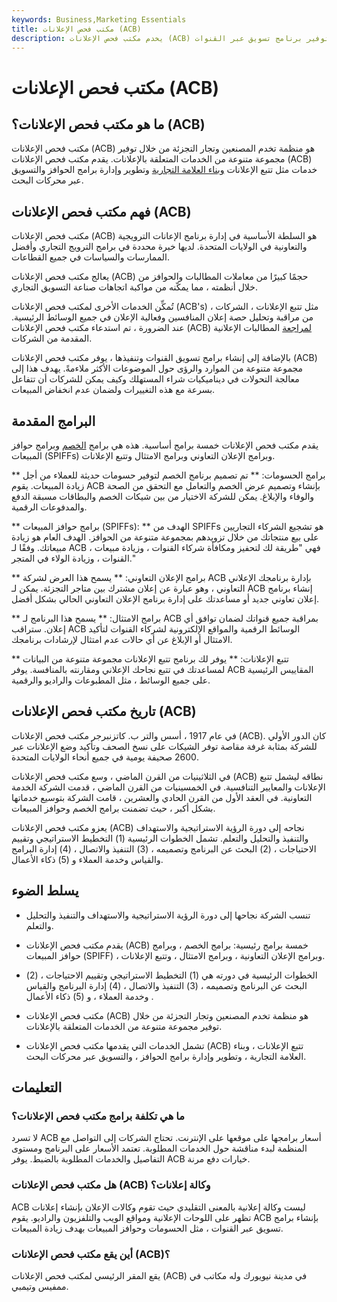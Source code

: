 ```yaml
---
keywords: Business,Marketing Essentials
title: مكتب فحص الإعلانات (ACB)
description: يخدم مكتب فحص الإعلانات (ACB) المصنعين وتجار التجزئة لديهم من خلال توفير برنامج تسويق عبر القنوات.
---
```


# مكتب فحص الإعلانات (ACB)
## ما هو مكتب فحص الإعلانات؟ (ACB)

مكتب فحص الإعلانات (ACB) هو منظمة تخدم المصنعين وتجار التجزئة من خلال توفير مجموعة متنوعة من الخدمات المتعلقة بالإعلانات. يقدم مكتب فحص الإعلانات (ACB) خدمات مثل تتبع الإعلانات [وبناء العلامة التجارية](/brand-identity) وتطوير وإدارة برامج الحوافز والتسويق عبر محركات البحث.

## فهم مكتب فحص الإعلانات (ACB)

مكتب فحص الإعلانات (ACB) هو السلطة الأساسية في إدارة برنامج الإعانات الترويجية والتعاونية في الولايات المتحدة. لديها خبرة محددة في برامج الترويج التجاري وأفضل الممارسات والسياسات في جميع القطاعات.

يعالج مكتب فحص الإعلانات (ACB) حجمًا كبيرًا من معاملات المطالبات والحوافز من خلال أنظمته ، مما يمكّنه من مواكبة اتجاهات صناعة التسويق التجاري.

تُمكِّن الخدمات الأخرى لمكتب فحص الإعلانات (ACB's) ، مثل تتبع الإعلانات ، الشركات من مراقبة وتحليل حصة إعلان المنافسين وفعالية الإعلان في جميع الوسائط الرئيسية. عند الضرورة ، تم استدعاء مكتب فحص الإعلانات (ACB) [لمراجعة](/audit) المطالبات الإعلانية المقدمة من الشركات.

بالإضافة إلى إنشاء برامج تسويق القنوات وتنفيذها ، يوفر مكتب فحص الإعلانات (ACB) مجموعة متنوعة من الموارد والرؤى حول الموضوعات الأكثر ملاءمةً. يهدف هذا إلى معالجة التحولات في ديناميكيات شراء المستهلك وكيف يمكن للشركات أن تتفاعل بسرعة مع هذه التغييرات ولضمان عدم انخفاض المبيعات.

## البرامج المقدمة

يقدم مكتب فحص الإعلانات خمسة برامج أساسية. هذه هي برامج [الخصم](/rebate) وبرامج حوافز المبيعات (SPIFFs) وبرامج الإعلان التعاوني وبرامج الامتثال وتتبع الإعلانات.

** برامج الحسومات: ** تم تصميم برنامج الخصم لتوفير حسومات حديثة للعملاء من أجل زيادة المبيعات. يقوم ACB بإنشاء وتصميم عرض الخصم والتعامل مع التحقق من الصحة والوفاء والإبلاغ. يمكن للشركة الاختيار من بين شيكات الخصم والبطاقات مسبقة الدفع والمدفوعات الرقمية.

** برامج حوافز المبيعات (SPIFFs): ** الهدف من SPIFFs هو تشجيع الشركاء التجاريين على بيع منتجاتك من خلال تزويدهم بمجموعة متنوعة من الحوافز. الهدف العام هو زيادة مبيعاتك. وفقًا لـ ACB ، فهي "طريقة لك لتحفيز ومكافأة شركاء القنوات ، وزيادة مبيعات القنوات ، وزيادة الولاء في المتجر."

** برامج الإعلان التعاوني: ** يسمح هذا العرض لشركة ACB بإدارة برنامجك الإعلاني التعاوني ، وهو عبارة عن إعلان مشترك بين متاجر التجزئة. يمكن لـ ACB إنشاء برنامج إعلان تعاوني جديد أو مساعدتك على إدارة برنامج الإعلان التعاوني الحالي بشكل أفضل.

** برامج الامتثال: ** يسمح هذا البرنامج لـ ACB بمراقبة جميع قنواتك لضمان توافق أي إعلان. ستراقب ACB الوسائط الرقمية والمواقع الإلكترونية لشركاء القنوات لتأكيد الامتثال أو الإبلاغ عن أي حالات عدم امتثال لإرشادات برنامجك.

** تتبع الإعلانات: ** يوفر لك برنامج تتبع الإعلانات مجموعة متنوعة من البيانات لمساعدتك في تتبع نجاحك الإعلاني ومقارنته بالمنافسة. يوفر ACB المقاييس الرئيسية على جميع الوسائط ، مثل المطبوعات والراديو والرقمية.

## تاريخ مكتب فحص الإعلانات (ACB)

في عام 1917 ، أسس والتر ب. كاتزنبرجر مكتب فحص الإعلانات (ACB). كان الدور الأولي للشركة بمثابة غرفة مقاصة توفر الشيكات على نسخ الصحف وتأكيد وضع الإعلانات عبر 2600 صحيفة يومية في جميع أنحاء الولايات المتحدة.

في الثلاثينيات من القرن الماضي ، وسع مكتب فحص الإعلانات (ACB) نطاقه ليشمل تتبع الإعلانات والمعايير التنافسية. في الخمسينيات من القرن الماضي ، قدمت الشركة الخدمة التعاونية. في العقد الأول من القرن الحادي والعشرين ، قامت الشركة بتوسيع خدماتها بشكل أكبر ، حيث تضمنت برامج الخصم وحوافز المبيعات.

يعزو مكتب فحص الإعلانات (ACB) نجاحه إلى دورة الرؤية الاستراتيجية والاستهداف والتنفيذ والتحليل والتعلم. تشمل الخطوات الرئيسية (1) التخطيط الاستراتيجي وتقييم الاحتياجات ، (2) البحث عن البرنامج وتصميمه ، (3) التنفيذ والاتصال ، (4) إدارة البرامج والقياس وخدمة العملاء و (5) ذكاء الأعمال.

## يسلط الضوء

- تنسب الشركة نجاحها إلى دورة الرؤية الاستراتيجية والاستهداف والتنفيذ والتحليل والتعلم.

- يقدم مكتب فحص الإعلانات (ACB) خمسة برامج رئيسية: برامج الخصم ، وبرامج حوافز المبيعات (SPIFF) ، وبرامج الإعلان التعاونية ، وبرامج الامتثال ، وتتبع الإعلانات.

- الخطوات الرئيسية في دورته هي (1) التخطيط الاستراتيجي وتقييم الاحتياجات ، (2) البحث عن البرنامج وتصميمه ، (3) التنفيذ والاتصال ، (4) إدارة البرنامج والقياس وخدمة العملاء ، و (5) ذكاء الأعمال .

- مكتب فحص الإعلانات (ACB) هو منظمة تخدم المصنعين وتجار التجزئة من خلال توفير مجموعة متنوعة من الخدمات المتعلقة بالإعلانات.

- تشمل الخدمات التي يقدمها مكتب فحص الإعلانات (ACB) تتبع الإعلانات ، وبناء العلامة التجارية ، وتطوير وإدارة برامج الحوافز ، والتسويق عبر محركات البحث.

## التعليمات

### ما هي تكلفة برامج مكتب فحص الإعلانات؟

لا تسرد ACB أسعار برامجها على موقعها على الإنترنت. تحتاج الشركات إلى التواصل مع المنظمة لبدء مناقشة حول الخدمات المطلوبة. تعتمد الأسعار على البرنامج ومستوى التفاصيل والخدمات المطلوبة بالضبط. يوفر ACB خيارات دفع مرنة.

### هل مكتب فحص الإعلانات (ACB) وكالة إعلانات؟

ACB ليست وكالة إعلانية بالمعنى التقليدي حيث تقوم وكالات الإعلان بإنشاء إعلانات تظهر على اللوحات الإعلانية ومواقع الويب والتلفزيون والراديو. يقوم ACB بإنشاء برامج تسويق عبر القنوات ، مثل الحسومات وحوافز المبيعات بهدف زيادة المبيعات.

### أين يقع مكتب فحص الإعلانات (ACB)؟

يقع المقر الرئيسي لمكتب فحص الإعلانات (ACB) في مدينة نيويورك وله مكاتب في ممفيس وتيمبي.

